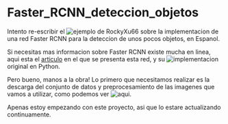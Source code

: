 # Faster_RCNN_deteccion_objetos
Intento re-escribir el ![ejemplo de RockyXu66](https://github.com/RockyXu66/Faster_RCNN_for_Open_Images_Dataset_Keras) sobre la implementacion de una red Faster RCNN para la deteccion de unos pocos objetos, en Espanol.

Si necesitas mas informacion sobre Faster RCNN existe mucha en linea, aqui esta el [articulo](https://ieeexplore.ieee.org/document/7485869) en el que se presenta esta red, y su ![implementacion](https://github.com/rbgirshick/py-faster-rcnn) original en Python.

Pero bueno, manos a la obra! Lo primero que necesitamos realizar es la descarga del conjunto de datos y preprocesamiento de las imagenes que vamos a utilizar, como podemos ver ![aqui](/DataPreprocessing.ipynb).

Apenas estoy empezando con este proyecto, asi que lo estare actualizando continuamente.
